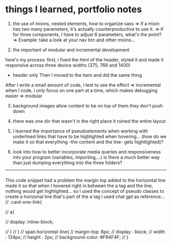 # things I learned, portfolio notes

1) the use of mixins, nested elements, how to organize sass
=> if a mixin has two many parameters, it's actually counterproductive to use it.
=> if for three components, I have to adjust 6 parameters, what's the point?
=> Example: take a look at your nav btn and other mixins...

2) the important of modular and incremental development 


here's my process:
first, i fixed the html of the header, styled it and made it responsive across
three device widths (375, 768 and 1400)
* header only
Then I moved to the hero and did the same thing

After I write a small amount of code, I test to see the effect => incremental
when I code, i only focus on one part at a time, which makes debugging easier => modular

3) background images allow content to be on top of them
they don't push down


4) there was one div that wasn't in the right place
it ruined the entire layout 

5) I learned the importance of pseudoelements when working with underlined links that have to be highlighted when hovering...
(how do we make it so that everything -the content and the line- gets hightlighted)?

6) look into how to better incorporate media queries and responsiveness into your program
(variables, importing,...)
is there a much better way than just dumping everything into the three folders?
------------------------------------------------
#####
This code snippet had a problem
the margin top added to the horizontal line made it so that when I hovered right in between the a tag and the line, nothing would get highlighted...
so I used the concept of pseudo classes to create a horizonal line that's part of the a tag
I used chat gpt as reference...
//     .card-one-link{
        
//         a{
           
//             display: inline-block;
           
          
//         }
//     }
//     span.horizontal-line{
//         margin-top: 8px;
//         display : block;
//         width : 124px;
//         height : 2px;
//         background-color: #F94F4F;
//     }
#####